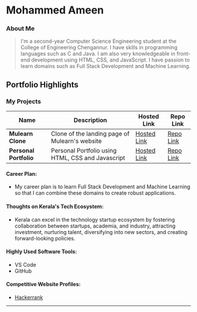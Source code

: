 # Mohammed Ameen 

### About Me

> I'm a second-year Computer Science Engineering student at the College of Engineering Chengannur. I have skills in programming languages such as C and Java. I am also very knowledgeable in front-end development using HTML, CSS, and JavaScript. I have passion to learn domains such as Full Stack Development and Machine Learning. 


## Portfolio Highlights

### My Projects

| Name                | Description                                                               | Hosted Link                              | Repo Link                                                      |
|---------------------|---------------------------------------------------------------------------|------------------------------------------|----------------------------------------------------------------|
| **Mulearn Clone**  | Clone of the landing page of Mulearn's website                                              | [Hosted Link](https://always-r0gu3.github.io/Mulearn-Website-Clone/)    | [Repo Link](https://github.com/Always-R0GU3/Mulearn-Website-Clone)             |
| **Personal Portfolio**  | Personal Portfolio using HTML, CSS and Javascript                                              | [Hosted Link](https://always-r0gu3.github.io/Webcraft-Task/)    | [Repo Link](https://github.com/Always-R0GU3/Webcraft-Task)             |

#### Career Plan:

- My career plan is to learn Full Stack Development and Machine Learning so that I can combine these domains to create robust applications.

#### Thoughts on Kerala's Tech Ecosystem:

- Kerala can excel in the technology startup ecosystem by fostering collaboration between startups, academia, and industry, attracting investment, nurturing talent, diversifying into new sectors, and creating forward-looking policies.

#### Highly Used Software Tools:

- VS Code
- GitHub

#### Competitive Website Profiles:

- [Hackerrank](https://www.hackerrank.com/profile/m_ameen2108)





---
